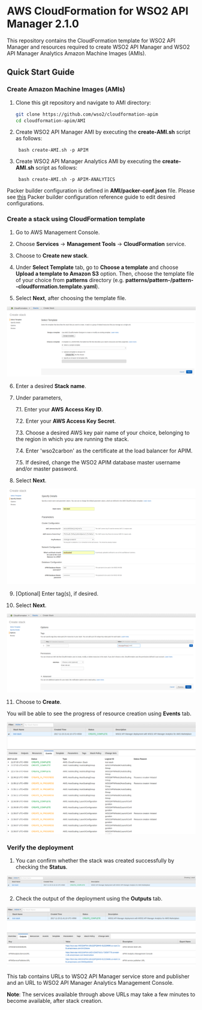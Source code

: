 # AWS CloudFormation for WSO2 API Manager 2.1.0

This repository contains the CloudFormation template for WSO2 API Manager and resources required to create WSO2 API Manager and WSO2 API Manager Analytics Amazon Machine Images (AMIs).

## Quick Start Guide

### Create Amazon Machine Images (AMIs)

1. Clone this git repository and navigate to AMI directory:

   ```bash
   git clone https://github.com/wso2/cloudformation-apim
   cd cloudformation-apim/AMI
   ```

2. Create WSO2 API Manager AMI by executing the **create-AMI.sh** script as follows:

        bash create-AMI.sh -p APIM

3. Create WSO2 API Manager Analytics AMI by executing the **create-AMI.sh** script as follows:

        bash create-AMI.sh -p APIM-ANALYTICS
        
Packer builder configuration is defined in **AMI/packer-conf.json** file.
Please see [this](https://www.packer.io/docs/builders/amazon-ebs.html) Packer builder configuration reference guide to edit desired configurations.

### Create a stack using CloudFormation template

1. Go to AWS Management Console.

2. Choose **Services** -> **Management Tools** -> **CloudFormation** service.

3. Choose to **Create new stack**.

4. Under **Select Template** tab, go to **Choose a template** and choose **Upload a template to Amazon S3** option.
Then, choose the template file of your choice from **patterns** directory (e.g. **patterns/pattern-<number>/pattern-<number>-cloudformation.template.yaml**).

5. Select **Next**, after choosing the template file.

![Select template](quickstart/images/page-1.png)

6. Enter a desired **Stack name**.

7. Under parameters,

    7.1. Enter your **AWS Access Key ID**.
    
    7.2. Enter your **AWS Access Key Secret**.
    
    7.3. Choose a desired AWS key pair name of your choice, belonging to the region in which you are running the stack.
    
    7.4. Enter 'wso2carbon' as the certificate at the load balancer for APIM.
    
    7.5. If desired, change the WSO2 APIM database master username and/or master password.
    
8. Select **Next**.

![Specify details](quickstart/images/page-2.png)

9. [Optional] Enter tag(s), if desired.

10. Select **Next**.

![Options](quickstart/images/page-3.png)

11. Choose to **Create**.

You will be able to see the progress of resource creation using **Events** tab.

![Events](quickstart/images/events.png)

### Verify the deployment

1. You can confirm whether the stack was created successfully by checking the **Status**.

![Successful stack](quickstart/images/output-1.png)

2. Check the output of the deployment using the **Outputs** tab.

![Outputs](quickstart/images/output-2.png)

This tab contains URLs to WSO2 API Manager service store and publisher and an URL to WSO2 API Manager Analytics Management Console.

**Note**: The services available through above URLs may take a few minutes to become available, after stack creation.
